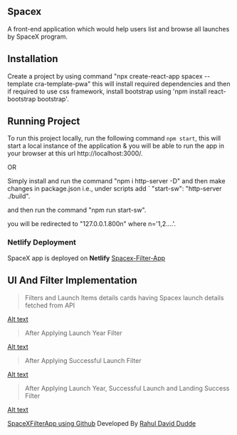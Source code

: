 ## Spacex

A front-end application which would help users list and browse all launches by SpaceX program.

## Installation

Create a project by using command "npx create-react-app spacex --template cra-template-pwa" this will install required dependencies and then if required to use css framework, install bootstrap using 'npm install react-bootstrap bootstrap'.

## Running Project

To run this project locally, run the following command `npm start`, this will start a local instance of the application & you will be able to run the app in your browser at this url http://localhost:3000/.

OR

Simply install and run the command "npm i http-server -D" and then make changes in package.json i.e., under scripts add ` "start-sw": "http-server ./build".

and then run the command "npm run start-sw".

you will be redirected to "127.0.0.1.800n" where n='1,2....'.

### Netlify Deployment

SpaceX app is deployed on **Netlify** [Spacex-Filter-App](https://spacex-filter-app.netlify.app/)

## UI And Filter Implementation

> Filters and Launch Items details cards having Spacex launch details fetched from API

[Alt text](https://ibb.co/JrQwrQd)

> After Applying Launch Year Filter

[Alt text](https://ibb.co/VBgY0Rk)

> After Applying Successful Launch Filter

[Alt text](https://ibb.co/Rh4vrj5)

> After Applying Launch Year, Successful Launch and Landing Success Filter

[Alt text](https://ibb.co/Hg7JNkZ)

[SpaceXFilterApp using Github](https://rahuldavid30.github.io/spacex-filter/)
Developed By [Rahul David Dudde](https://github.com/RahulDavid30)
